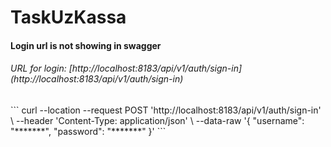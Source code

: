 # TaskUzKassa

<h4>Login url is not showing in swagger</h4>
<h6>URL for login: [http://localhost:8183/api/v1/auth/sign-in](http://localhost:8183/api/v1/auth/sign-in)</h6>
```
curl --location --request POST 'http://localhost:8183/api/v1/auth/sign-in' \
--header 'Content-Type: application/json' \
--data-raw '{
    "username": "*******",
    "password": "*******"
}'
```